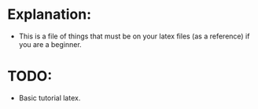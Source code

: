 # Explanation:
- This is a file of things that must be on your latex files (as a reference) if you are a beginner.



# TODO:
- Basic tutorial latex.
